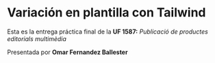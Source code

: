 # Variación en plantilla con Tailwind

Esta es la entrega práctica final de la **UF 1587:** *Publicació de productes editorials multimèdia*

Presentada por **Omar Fernandez Ballester** 
 
 
